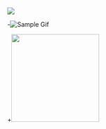 ### 

![](changecode.gif?raw=true)

-![Sample Gif](changecode.gif)

+<img src="changecode.gif?raw=true" width="200px">

<!--
**faeezshaikhefx/faeezshaikhefx** is a ✨ _special_ ✨ repository because its `README.md` (this file) appears on your GitHub profile.

Here are some ideas to get you started:

- 🔭 I’m currently working on ...
- 🌱 I’m currently learning ...
- 👯 I’m looking to collaborate on ...
- 🤔 I’m looking for help with ...
- 💬 Ask me about ...
- 📫 How to reach me: ...
- 😄 Pronouns: ...
- ⚡ Fun fact: ...
-->
